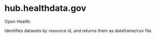 hub.healthdata.gov
==================

Open Health:

Identifies datasets by resource id, and returns them as dataframe/csv file. 
